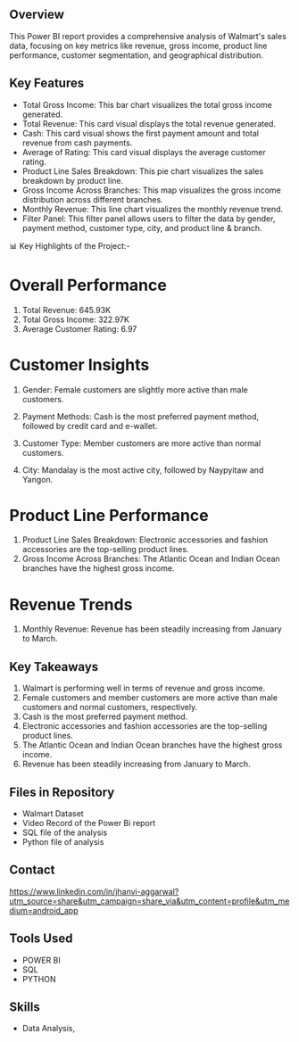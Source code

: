 ## Overview
This Power BI report provides a comprehensive analysis of Walmart's sales data, focusing on key metrics like revenue, gross income, product line performance, customer segmentation, and geographical distribution.

## Key Features

- Total Gross Income: This bar chart visualizes the total gross income generated.
- Total Revenue: This card visual displays the total revenue generated.
- Cash: This card visual shows the first payment amount and total revenue from cash payments.
- Average of Rating: This card visual displays the average customer rating.
- Product Line Sales Breakdown: This pie chart visualizes the sales breakdown by product line.
- Gross Income Across Branches: This map visualizes the gross income distribution across different branches.
- Monthly Revenue: This line chart visualizes the monthly revenue trend.
- Filter Panel: This filter panel allows users to filter the data by gender, payment method, customer type, city, and product line & branch.

📊 Key Highlights of the Project:-

# Overall Performance

1. Total Revenue: 645.93K
2. Total Gross Income: 322.97K
3. Average Customer Rating: 6.97

# Customer Insights

1. Gender: Female customers are slightly more active than male customers.

2. Payment Methods: Cash is the most preferred payment method, followed by credit card and e-wallet.

3. Customer Type: Member customers are more active than normal customers.

4. City: Mandalay is the most active city, followed by Naypyitaw and Yangon.

# Product Line Performance

1. Product Line Sales Breakdown: Electronic accessories and fashion accessories are the top-selling product lines.
2. Gross Income Across Branches: The Atlantic Ocean and Indian Ocean branches have the highest gross income.

# Revenue Trends

1. Monthly Revenue: Revenue has been steadily increasing from January to March.

## Key Takeaways

1. Walmart is performing well in terms of revenue and gross income.
2. Female customers and member customers are more active than male customers and normal customers, respectively.
3. Cash is the most preferred payment method.
4. Electronic accessories and fashion accessories are the top-selling product lines.
5. The Atlantic Ocean and Indian Ocean branches have the highest gross income.
6. Revenue has been steadily increasing from January to March.

##  Files in Repository
- Walmart Dataset
- Video Record of the Power Bi report
- SQL file of the analysis
- Python file of analysis

## Contact

https://www.linkedin.com/in/jhanvi-aggarwal?utm_source=share&utm_campaign=share_via&utm_content=profile&utm_medium=android_app

## Tools Used
- POWER BI
- SQL
- PYTHON

## Skills
- Data Analysis, 

